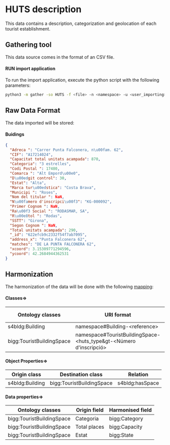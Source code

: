 # HUTS description

This data contains a description, categorization and geolocation of each tourist establishment.

## Gathering tool

This data source comes in the format of an CSV file.

#### RUN import application

To run the import application, execute the python script with the following parameters:

```bash
python3 -m gather -so HUTS -f <file> -n <namespace> -u <user_importing> -tz <file_timezone> -st <storage>
```

## Raw Data Format

The data imported will be stored:

#### Buidings

````json
{
  "Adreca ": "Carrer Punta Falconera, n\u00fam. 62",
  "CIF": "A17214024",
  "Capacitat total unitats acampada": 870,
  "Categoria": "3 estrelles",
  "Codi Postal ": 17480,
  "Comarca ": "Alt Empord\u00e0",
  "D\u00edgit control": 30,
  "Estat": "Alta",
  "Marca tur\u00edstica": "Costa Brava",
  "Municipi ": "Roses",
  "Nom del titular ": NaN,
  "N\u00famero d'inscripci\u00f3": "KG-000092",
  "Primer Cognom ": NaN,
  "Ra\u00f3 Social ": "RODASMAR, SA",
  "R\u00e8tol ": "Rodas",
  "SSTT": "Girona",
  "Segon Cognom ": NaN,
  "Total unitats acampada": 290,
  "_id": "622efcb9c2332f54f7ab7095",
  "address_x": "Punta Falconera 62",
  "matches": "DE LA PUNTA FALCONERA 62",
  "xcoord": 3.15309771294596,
  "ycoord": 42.2684944362531
}
````

## Harmonization

The harmonization of the data will be done with the following [mapping](mapping.yaml):

#### Classes=>

| Ontology classes          | URI format                                                                  | Transformation actions |
|---------------------------|-----------------------------------------------------------------------------|------------------------|
| s4bldg:Building           | namespace#Building-&lt;reference&gt;                                        |                        |
| bigg:TouristBuildingSpace | namespace#TouristBuildingSpace-&lt;huts_type&gt-&lt;Número d'inscripció&gt; |                        |

#### Object Properties=>

| Origin class    | Destination class         | Relation        |
|-----------------|---------------------------|-----------------|
| s4bldg:Building | bigg:TouristBuildingSpace | s4bldg:hasSpace |

#### Data properties=>

| Ontology classes          | Origin field | Harmonised field |
|---------------------------|--------------|------------------|
| bigg:TouristBuildingSpace | Categoria    | bigg:Category    |
| bigg:TouristBuildingSpace | Total places | bigg:Capacity    |
| bigg:TouristBuildingSpace | Estat        | bigg:State       |




